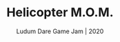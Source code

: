 ---
layout: _project
tags:
  - project
  - gameDev

title: Helicopter M.O.M.
subtitle: Ludum Dare Game Jam | 2020
endDate: 2020
img:
  src: /images/projects/helicopter-mom.jpg
  alt: Screenshot from a 2-D sidescroller game featuring a small robot boy and a helicopter robot above him.
  width: 956
  height: 595
viewUrl: /old-site/ludumdare/46/
---